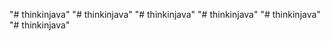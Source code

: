 "# thinkinjava" 
"# thinkinjava" 
"# thinkinjava" 
"# thinkinjava" 
"# thinkinjava" 
"# thinkinjava" 
